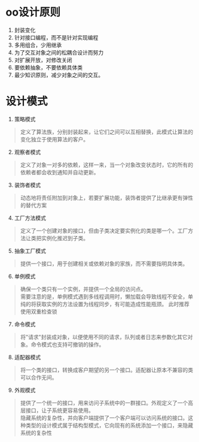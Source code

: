 # oo设计原则
1. 封装变化
2. 针对接口编程，而不是针对实现编程  
3. 多用组合，少用继承
4. 为了交互对象之间的松耦合设计而努力
5. 对扩展开放，对修改关闭
6. 要依赖抽象，不要依赖具体类
7. 最少知识原则，减少对象之间的交互。




# 设计模式
1. 策略模式  
> 定义了算法族，分别封装起来，让它们之间可以互相替换，此模式让算法的变化独立于使用算法的客户。
2. 观察者模式
> 定义了对象一对多的依赖，这样一来，当一个对象改变状态时，它的所有的依赖者都会收到通知并自动更新。
3. 装饰者模式
> 动态地将责任附加到对象上，若要扩展功能，装饰者提供了比继承更有弹性的替代方案
4. 工厂方法模式
> 定义了一个创建对象的接口，但由子类决定要实例化的类是哪一个。工厂方法让类把实例化推迟到子类。
5. 抽象工厂模式
> 提供一个接口，用于创建相关或依赖对象的家族，而不需要指明具体类。
6. 单例模式
> 确保一个类只有一个实例，并提供一个全局的访问点。  
>     需要注意的是，单例模式遇到多线程调用时，懒加载会导致线程不安全，单纯的将获取实例的方法设置为线程同步，有可能造成性能瓶颈。
> 此时推荐使用双重检查锁
7. 命令模式
> 将"请求"封装成对象，以便使用不同的请求，队列或者日志来参数化其它对象。命令模式也支持可撤销的操作。
8. 适配器模式
> 将一个类的接口，转换成客户期望的另一个接口。适配器让原本不兼容的类可以合作无间。  
9. 外观模式
> 提供了一个统一的接口，用来访问子系统中的一群接口。外观定义了一个高层接口，让子系统更容易使用。  
> 隐藏系统的复杂性，并向客户端提供了一个客户端可以访问系统的接口。这种类型的设计模式属于结构型模式，它向现有的系统添加一个接口，来隐藏系统的复杂性